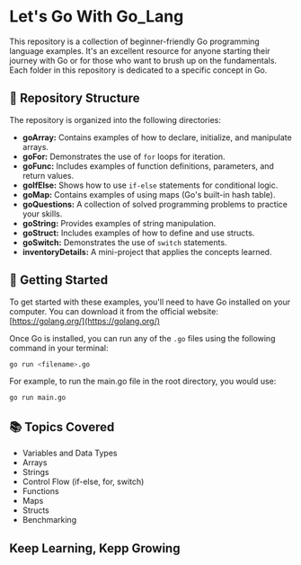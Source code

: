 # Let's Go With Go_Lang

This repository is a collection of beginner-friendly Go programming language examples. It's an excellent resource for anyone starting their journey with Go or for those who want to brush up on the fundamentals. Each folder in this repository is dedicated to a specific concept in Go.

## 📂 Repository Structure

The repository is organized into the following directories:

*   **goArray:** Contains examples of how to declare, initialize, and manipulate arrays.
*   **goFor:** Demonstrates the use of `for` loops for iteration.
*   **goFunc:** Includes examples of function definitions, parameters, and return values.
*   **goIfElse:** Shows how to use `if-else` statements for conditional logic.
*   **goMap:** Contains examples of using maps (Go's built-in hash table).
*   **goQuestions:** A collection of solved programming problems to practice your skills.
*   **goString:** Provides examples of string manipulation.
*   **goStruct:** Includes examples of how to define and use structs.
*   **goSwitch:** Demonstrates the use of `switch` statements.
*   **inventoryDetails:** A mini-project that applies the concepts learned.

## 🚀 Getting Started

To get started with these examples, you'll need to have Go installed on your computer. You can download it from the official website: [https://golang.org/](https://golang.org/)

Once Go is installed, you can run any of the `.go` files using the following command in your terminal:

```bash
go run <filename>.go
```

For example, to run the main.go file in the root directory, you would use:

```bash
go run main.go
```
## 📚 Topics Covered
* Variables and Data Types
* Arrays
* Strings
* Control Flow (if-else, for, switch)
* Functions
* Maps
* Structs
* Benchmarking


## Keep Learning, Kepp Growing


